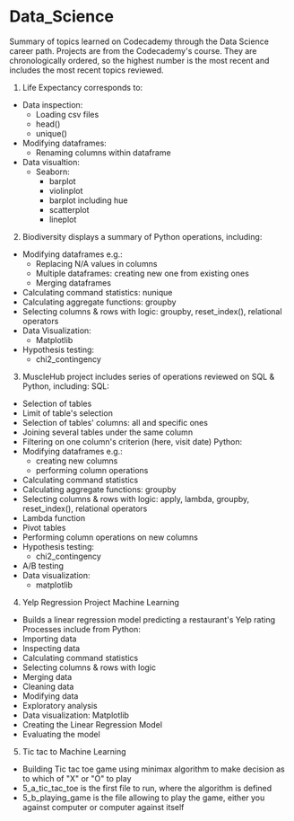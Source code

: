# Data_Science
Summary of topics learned on Codecademy through the Data Science career path. 
Projects are from the Codecademy's course.
They are chronologically ordered, so the highest number is the most recent and includes the most recent topics reviewed.  


1. Life Expectancy corresponds to:
- Data inspection: 
  - Loading csv files
  - head()
  - unique()
- Modifying dataframes:
  - Renaming columns within dataframe
- Data visualtion:
  - Seaborn:
    - barplot 
    - violinplot
    - barplot including hue 
    - scatterplot 
    - lineplot


2. Biodiversity displays a summary of Python operations, including: 
- Modifying dataframes e.g.: 
  - Replacing N/A values in columns
  - Multiple dataframes: creating new one from existing ones
  - Merging dataframes 
- Calculating command statistics: nunique
- Calculating aggregate functions: groupby 
- Selecting columns & rows with logic: groupby, reset_index(), relational operators   
- Data Visualization: 
  - Matplotlib
- Hypothesis testing:
  - chi2_contingency 
 

3. MuscleHub project includes series of operations reviewed on SQL & Python, including:
SQL: 
- Selection of tables
- Limit of table's selection
- Selection of tables' columns: all and specific ones 
- Joining several tables under the same column 
- Filtering on one column's criterion (here, visit date) 
Python: 
- Modifying dataframes e.g.: 
  - creating new columns
  - performing column operations 
- Calculating command statistics
- Calculating aggregate functions: groupby
- Selecting columns & rows with logic: apply, lambda, groupby, reset_index(), relational operators
- Lambda function 
- Pivot tables 
- Performing column operations on new columns 
- Hypothesis testing:
  - chi2_contingency 
- A/B testing
- Data visualization:
  - matplotlib

4. Yelp Regression Project 
Machine Learning 
- Builds a linear regression model predicting a restaurant's Yelp rating
Processes include from Python:
- Importing data
- Inspecting data
- Calculating command statistics
- Selecting columns & rows with logic
- Merging data 
- Cleaning data 
- Modifying data 
- Exploratory analysis 
- Data visualization: Matplotlib
- Creating the Linear Regression Model 
- Evaluating the model 

5. Tic tac to 
Machine Learning 
- Building Tic tac toe game using minimax algorithm to make decision as to which of "X" or "O" to play 
- 5_a_tic_tac_toe is the first file to run, where the algorithm is defined
- 5_b_playing_game is the file allowing to play the game, either you against computer or computer against itself
